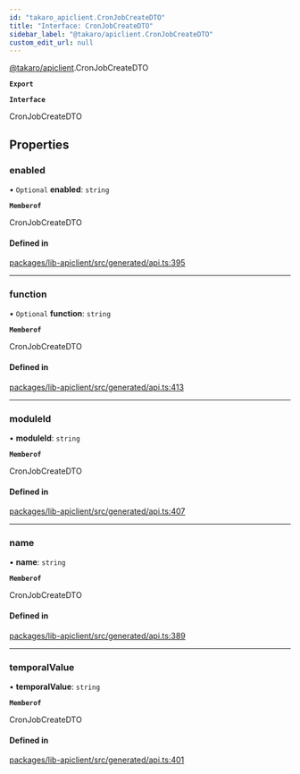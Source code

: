 ```yaml
---
id: "takaro_apiclient.CronJobCreateDTO"
title: "Interface: CronJobCreateDTO"
sidebar_label: "@takaro/apiclient.CronJobCreateDTO"
custom_edit_url: null
---
```


[@takaro/apiclient](../modules/takaro_apiclient.md).CronJobCreateDTO

**`Export`**

**`Interface`**

CronJobCreateDTO

## Properties

### enabled

• `Optional` **enabled**: `string`

**`Memberof`**

CronJobCreateDTO

#### Defined in

[packages/lib-apiclient/src/generated/api.ts:395](https://github.com/niekcandaele/Takaro/blob/91fb19b/packages/lib-apiclient/src/generated/api.ts#L395)

___

### function

• `Optional` **function**: `string`

**`Memberof`**

CronJobCreateDTO

#### Defined in

[packages/lib-apiclient/src/generated/api.ts:413](https://github.com/niekcandaele/Takaro/blob/91fb19b/packages/lib-apiclient/src/generated/api.ts#L413)

___

### moduleId

• **moduleId**: `string`

**`Memberof`**

CronJobCreateDTO

#### Defined in

[packages/lib-apiclient/src/generated/api.ts:407](https://github.com/niekcandaele/Takaro/blob/91fb19b/packages/lib-apiclient/src/generated/api.ts#L407)

___

### name

• **name**: `string`

**`Memberof`**

CronJobCreateDTO

#### Defined in

[packages/lib-apiclient/src/generated/api.ts:389](https://github.com/niekcandaele/Takaro/blob/91fb19b/packages/lib-apiclient/src/generated/api.ts#L389)

___

### temporalValue

• **temporalValue**: `string`

**`Memberof`**

CronJobCreateDTO

#### Defined in

[packages/lib-apiclient/src/generated/api.ts:401](https://github.com/niekcandaele/Takaro/blob/91fb19b/packages/lib-apiclient/src/generated/api.ts#L401)

